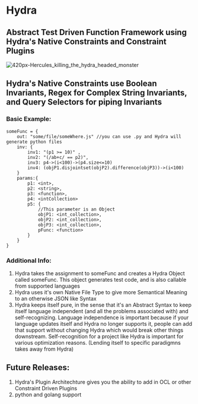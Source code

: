 # Hydra
## Abstract Test Driven Function Framework using Hydra's Native Constraints and Constraint Plugins
![420px-Hercules_killing_the_hydra_headed_monster](https://user-images.githubusercontent.com/107733608/174702298-353afad3-96be-44c2-bf1a-b9f3cca65d54.jpg)


## Hydra's Native Constraints use Boolean Invariants, Regex for Complex String Invariants, and Query Selectors for piping Invariants 
### Basic Example:
    someFunc = {
        out: "some/file/someWhere.js" //you can use .py and Hydra will generate python files
        inv: {
            inv1: "(p1 >= 10)" ,
            inv2: "(/ab+c/ == p2)",
            inv3: p4->(i<100)->(p4.size<=10)
            inv4: (objP1.disjointset(objP2).difference(objP3))->(i<100)
        }
        params:{
            p1: <int>,
            p2: <string>,
            p3: <function>,
            p4: <intCollection>
            p5: {
                //This parameter is an Object
                objP1: <int_collection>,
                objP2: <int_collection>,
                objP3: <int_collection>,
                pFunc: <function>
            }
        }
    }

### Additional Info:
1. Hydra takes the assignment to someFunc and creates a Hydra Object called someFunc. This object generates test code, and is also callable from supported languages 
2. Hydra uses it's own Native File Type to give more Semantical Meaning to an otherwise JSON like Syntax 
3. Hydra keeps itself pure, in the sense that it's an Abstract Syntax to keep itself language independent (and all the problems associated with) and self-recognizing. Language independence is important because if your language updates itself and Hydra no longer supports it, people can add that support without changing Hydra which would break other things downstream. Self-recognition for a project like Hydra is important for various optimization reasons. (Lending itself to specific paradigmns takes away from Hydra) 

## Future Releases:
1. Hydra's Plugin Architechture gives you the ability to add in OCL or other Constraint Driven Plugins
2. python and golang support
